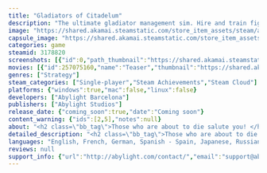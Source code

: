 ```yaml
---
title: "Gladiators of Citadelum"
description: "The ultimate gladiator management sim. Hire and train fighters in different disciplines, defeat your rivals in the arena, climb through the ranks and, remember, give the best spectacle Rome has ever seen to survive. Blood and glory await!"
image: "https://shared.akamai.steamstatic.com/store_item_assets/steam/apps/3178820/header.jpg?t=1732267495"
capsule_image: "https://shared.akamai.steamstatic.com/store_item_assets/steam/apps/3178820/4f7bfebb84245b3c0f083d5a264945ad97462df7/capsule_231x87.jpg?t=1732267495"
categories: game
steamid: 3178820
screenshots: [{"id":0,"path_thumbnail":"https://shared.akamai.steamstatic.com/store_item_assets/steam/apps/3178820/ss_146fff1af9aa5211af810004b88af47142e923aa.600x338.jpg?t=1732267495","path_full":"https://shared.akamai.steamstatic.com/store_item_assets/steam/apps/3178820/ss_146fff1af9aa5211af810004b88af47142e923aa.1920x1080.jpg?t=1732267495"},{"id":1,"path_thumbnail":"https://shared.akamai.steamstatic.com/store_item_assets/steam/apps/3178820/ss_0fe873feedca1038a0013ebe34fdb74dc833d018.600x338.jpg?t=1732267495","path_full":"https://shared.akamai.steamstatic.com/store_item_assets/steam/apps/3178820/ss_0fe873feedca1038a0013ebe34fdb74dc833d018.1920x1080.jpg?t=1732267495"},{"id":2,"path_thumbnail":"https://shared.akamai.steamstatic.com/store_item_assets/steam/apps/3178820/ss_d10a89581afa879587a2e7fc640f649373adfa64.600x338.jpg?t=1732267495","path_full":"https://shared.akamai.steamstatic.com/store_item_assets/steam/apps/3178820/ss_d10a89581afa879587a2e7fc640f649373adfa64.1920x1080.jpg?t=1732267495"},{"id":3,"path_thumbnail":"https://shared.akamai.steamstatic.com/store_item_assets/steam/apps/3178820/ss_551f01b61a2c136d43e31e62b4d231be74c34b42.600x338.jpg?t=1732267495","path_full":"https://shared.akamai.steamstatic.com/store_item_assets/steam/apps/3178820/ss_551f01b61a2c136d43e31e62b4d231be74c34b42.1920x1080.jpg?t=1732267495"},{"id":4,"path_thumbnail":"https://shared.akamai.steamstatic.com/store_item_assets/steam/apps/3178820/ss_6b03fbf4f6089527c66f063cc4841411a5348702.600x338.jpg?t=1732267495","path_full":"https://shared.akamai.steamstatic.com/store_item_assets/steam/apps/3178820/ss_6b03fbf4f6089527c66f063cc4841411a5348702.1920x1080.jpg?t=1732267495"}]
movies: [{"id":257075160,"name":"Teaser","thumbnail":"https://shared.akamai.steamstatic.com/store_item_assets/steam/apps/257075160/ca1fdc7bff4e4401e40c3e4ef0267e19ec289a75/movie_600x337.jpg?t=1732262452","webm":{"480":"http://video.akamai.steamstatic.com/store_trailers/257075160/movie480_vp9.webm?t=1732262452","max":"http://video.akamai.steamstatic.com/store_trailers/257075160/movie_max_vp9.webm?t=1732262452"},"mp4":{"480":"http://video.akamai.steamstatic.com/store_trailers/257075160/movie480.mp4?t=1732262452","max":"http://video.akamai.steamstatic.com/store_trailers/257075160/movie_max.mp4?t=1732262452"},"highlight":true}]
genres: ["Strategy"]
steam_categories: ["Single-player","Steam Achievements","Steam Cloud"]
platforms: {"windows":true,"mac":false,"linux":false}
developers: ["Abylight Barcelona"]
publishers: ["Abylight Studios"]
release_date: {"coming_soon":true,"date":"Coming soon"}
content_warning: {"ids":[2,5],"notes":null}
about: "<h2 class=\"bb_tag\">Those who are about to die salute you! </h2>In Gladiators of Citadelum, you will manage a warrior training camp in ancient Rome. Choose the best candidates to train them in different disciplines based on real roman gladiators. Set their routines, buy food and equipment to improve their chances in the arena. Defeat your rivals in epic fights in the most iconic amphitheaters spread throughout the Roman Empire.<h2 class=\"bb_tag\">Endure the toughest training</h2>Every gladiator is unique. Buy only the best in the gladiator market, and train them in the fighting discipline that better suits their skills. You will want a strong candidate to become a heavy Murmillo, but perhaps you prefer the charismatic fighter that will earn you more denarii... if he survives.<h2 class=\"bb_tag\">Prepare to draw blood</h2>Improve their chances of victory with a good training routine and a healthy diet. A balanced menu in the mess hall can give them a fighting boost, but don't overlook the importance of a good quality gladius! Buy armor and weapons and keep their equipment in good shape to give them an extra edge in combat. Heal their wounds and they may live long enough to cover you with fame and riches.<h2 class=\"bb_tag\">Become a legend of Rome</h2>Your fighters will find glory or death in the arena. The people of Rome are thirsty for combat and gladiatorial games are scheduled regularly all across the Empire. Check the calendar and plan your training accordingly for the upcoming fights. The combat in Gladiators of Citadelum is class based, so you'll have to choose your roster wisely for each event. Once everything is set, gladiators will meet their destiny in intense battles, where only one shall be victorious. Will it be you?"
detailed_description: "<h2 class=\"bb_tag\">Those who are about to die salute you! </h2>In Gladiators of Citadelum, you will manage a warrior training camp in ancient Rome. Choose the best candidates to train them in different disciplines based on real roman gladiators. Set their routines, buy food and equipment to improve their chances in the arena. Defeat your rivals in epic fights in the most iconic amphitheaters spread throughout the Roman Empire.<h2 class=\"bb_tag\">Endure the toughest training</h2>Every gladiator is unique. Buy only the best in the gladiator market, and train them in the fighting discipline that better suits their skills. You will want a strong candidate to become a heavy Murmillo, but perhaps you prefer the charismatic fighter that will earn you more denarii... if he survives.<h2 class=\"bb_tag\">Prepare to draw blood</h2>Improve their chances of victory with a good training routine and a healthy diet. A balanced menu in the mess hall can give them a fighting boost, but don't overlook the importance of a good quality gladius! Buy armor and weapons and keep their equipment in good shape to give them an extra edge in combat. Heal their wounds and they may live long enough to cover you with fame and riches.<h2 class=\"bb_tag\">Become a legend of Rome</h2>Your fighters will find glory or death in the arena. The people of Rome are thirsty for combat and gladiatorial games are scheduled regularly all across the Empire. Check the calendar and plan your training accordingly for the upcoming fights. The combat in Gladiators of Citadelum is class based, so you'll have to choose your roster wisely for each event. Once everything is set, gladiators will meet their destiny in intense battles, where only one shall be victorious. Will it be you?"
languages: "English, French, German, Spanish - Spain, Japanese, Russian, Simplified Chinese"
reviews: null
support_info: {"url":"http://abylight.com/contact/","email":"support@abylight.com"}
---
```


